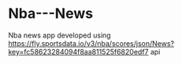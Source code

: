 # Nba---News
Nba news app developed using https://fly.sportsdata.io/v3/nba/scores/json/News?key=fc58623284094f8aa811525f6820edf7 api
